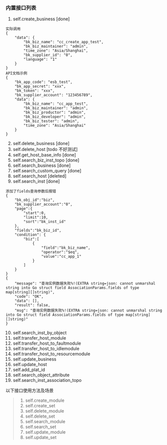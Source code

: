 ### 内置接口列表

1. self.create_business [done]
```
实际调用
{
    "data": {
        "bk_biz_name": "cc_create_app_test",
        "bk_biz_maintainer": "admin",
        "time_zone": "Asia/Shanghai",
        "bk_supplier_id": "0",
        "language": "1"
    }
}
API文档示例
{
    "bk_app_code": "esb_test",
    "bk_app_secret": "xxx",
    "bk_token": "xxx",
    "bk_supplier_account": "123456789",
    "data": {
        "bk_biz_name": "cc_app_test",
        "bk_biz_maintainer": "admin",
        "bk_biz_productor": "admin",
        "bk_biz_developer": "admin",
        "bk_biz_tester": "admin",
        "time_zone": "Asia/Shanghai"
    }
}
```



2. self.delete_business [done]
3. self.delete_host [todo 不好测试]
4. self.get_host_base_info [done]
5. self.search_biz_inst_topo [done]
6. self.search_business [done]
7. self.search_custom_query [done]
8. self.search_host [deleted]
9. self.search_inst [done]
```
添加了fields查询参数后报错
{
    "bk_obj_id":"biz",
    "bk_supplier_account":"0",
    "page":{
        "start":0,
        "limit":10,
        "sort":"bk_inst_id"
    },
    "fields":"bk_biz_id",
    "condition": {
        "biz":[
            {
                "field":"bk_biz_name",
                "operator":"$eq",
                "value":"cc_app_1"
            }
        ]
    }
}
{
    "message": "查询实例数据失败%!(EXTRA string=json: cannot unmarshal string into Go struct field AssociationParams.fields of type map[string][]string)",
    "code": "OK",
    "data": [],
    "result": false,
    "msg": "查询实例数据失败%!(EXTRA string=json: cannot unmarshal string into Go struct field AssociationParams.fields of type map[string][]string)"
}
```
10. self.search_inst_by_object
11. self.transfer_host_module
12. self.transfer_host_to_faultmodule
13. self.transfer_host_to_idlemodule
14. self.transfer_host_to_resourcemodule
15. self.update_business
16. self.update_host
17. self.add_plat_id
18. self.search_object_attribute
19. self.search_inst_association_topo

以下接口使用方法及场景
> 1. self.create_module
> 2. self.create_set
> 3. self.delete_module
> 4. self.delete_set
> 5. self.search_module
> 6. self.search_set
> 7. self.update_module
> 8. self.update_set

